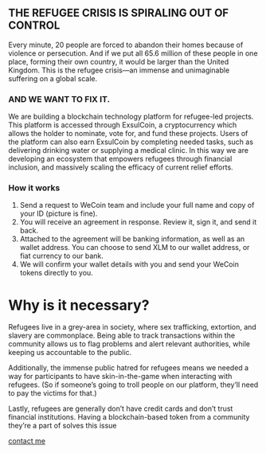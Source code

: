 
## THE REFUGEE CRISIS IS SPIRALING OUT OF CONTROL
Every minute, 20 people are forced to abandon their homes because of violence or persecution. And if we put all 65.6 million of these people in one place, forming their own country, it would be larger than the United Kingdom. This is the refugee crisis—an immense and unimaginable suffering on a global scale.

### AND WE WANT TO FIX IT.
We are building a blockchain technology platform for refugee-led projects. This platform is accessed through ExsulCoin, a cryptocurrency which allows the holder to nominate, vote for, and fund these projects. Users of the platform can also earn ExsulCoin by completing needed tasks, such as delivering drinking water or supplying a medical clinic. In this way we are developing an ecosystem that empowers refugees through financial inclusion, and massively scaling the efficacy of current relief efforts.

### How it works 
1. Send a request to WeCoin team and include your full name and copy of your ID (picture is fine).
1. You will receive an agreement in response. Review it, sign it, and send it back.
1. Attached to the agreement will be banking information, as well as an wallet address. You can choose to send XLM to our wallet address, or fiat currency to our bank.
1. We will confirm your wallet details with you and send your WeCoin tokens directly to you.

# Why is it necessary?
Refugees live in a grey-area in society, where sex trafficking, extortion, and slavery are commonplace. Being able to track transactions within the community allows us to flag problems and alert relevant authorities, while keeping us accountable to the public.

Additionally, the immense public hatred for refugees means we needed a way for participants to have skin-in-the-game when interacting with refugees. (So if someone’s going to troll people on our platform, they’ll need to pay the victims for that.)

Lastly, refugees are generally don’t have credit cards and don’t trust financial institutions. Having a blockchain-based token from a community they’re a part of solves this issue

[contact me](https://twitter.com/SriKolagani) 
